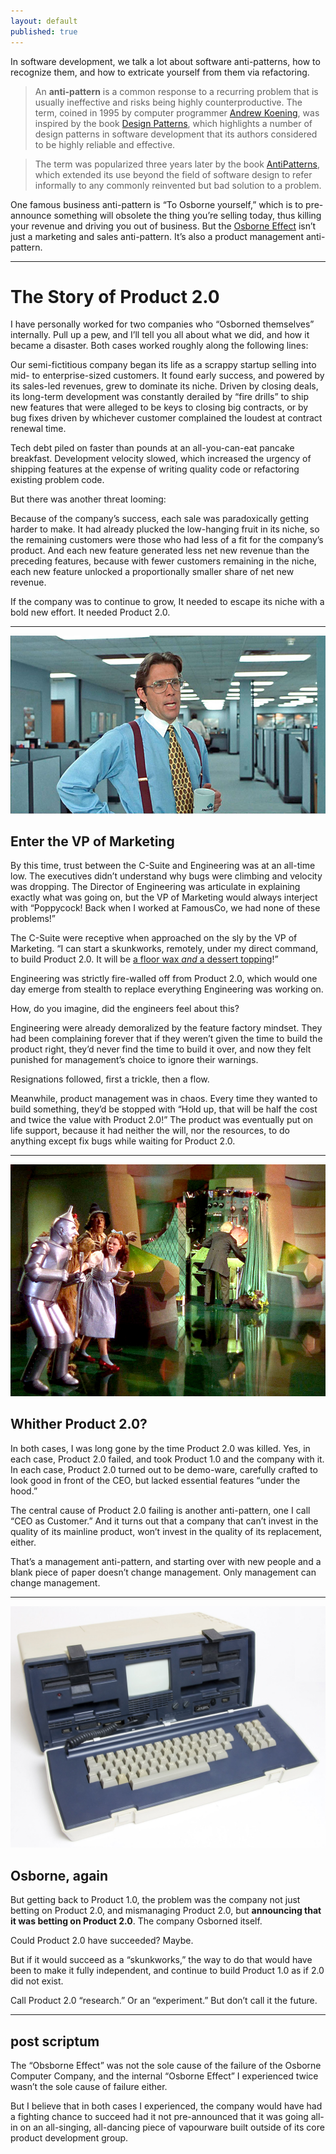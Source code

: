 ```yaml
---
layout: default
published: true
---
```


In software development, we talk a lot about software anti-patterns, how to recognize them, and how to extricate yourself from them via refactoring.

> An **anti-pattern** is a common response to a recurring problem that is usually ineffective and risks being highly counterproductive. The term, coined in 1995 by computer programmer [Andrew Koening], was inspired by the book [Design Patterns], which highlights a number of design patterns in software development that its authors considered to be highly reliable and effective.

[Andrew Koening]: https://en.wikipedia.org/wiki/Andrew_Koenig_(programmer)
[Design Patterns]: https://en.wikipedia.org/wiki/Design_Patterns_(book)

> The term was popularized three years later by the book [AntiPatterns], which extended its use beyond the field of software design to refer informally to any commonly reinvented but bad solution to a problem.

[AntiPatterns]: https://en.wikipedia.org/wiki/AntiPatterns

One famous business anti-pattern is “To Osborne yourself,” which is to pre-announce something will obsolete the thing you’re selling today, thus killing your revenue and driving you out of business. But the [Osborne Effect] isn’t just a marketing and sales anti-pattern. It’s also a product management anti-pattern.

[Osborne Effect]: https://en.wikipedia.org/wiki/Osborne_effect

---

# The Story of Product 2.0

I have personally worked for two companies who “Osborned themselves” internally. Pull up a pew, and I’ll tell you all about what we did, and how it became a disaster. Both cases worked roughly along the following lines:

Our semi-fictitious company began its life as a scrappy startup selling into mid- to enterprise-sized customers. It found early success, and powered by its sales-led revenues, grew to dominate its niche. Driven by closing deals, its long-term development was constantly derailed by “fire drills” to ship new features that were alleged to be keys to closing big contracts, or by bug fixes driven by whichever customer complained the loudest at contract renewal time.

Tech debt piled on faster than pounds at an all-you-can-eat pancake breakfast. Development velocity slowed, which increased the urgency of shipping features at the expense of writing quality code or refactoring existing problem code.

But there was another threat looming:

Because of the company’s success, each sale was paradoxically getting harder to make. It had already plucked the low-hanging fruit in its niche, so the remaining customers were those who had less of a fit for the company’s product. And each new feature generated less net new revenue than the preceding features, because with fewer customers remaining in the niche, each new feature unlocked a proportionally smaller share of net new revenue.

If the company was to continue to grow, It needed to escape its niche with a bold new effort. It needed Product 2.0.

---

![The VP of Marketing](/assets/images/vp-marketing.jpg)

## Enter the VP of Marketing

By this time, trust between the C-Suite and Engineering was at an all-time low. The executives didn’t understand why bugs were climbing and velocity was dropping. The Director of Engineering was articulate in explaining exactly what was going on, but the VP of Marketing would always interject with “Poppycock! Back when I worked at FamousCo, we had none of these problems!”

The C-Suite were receptive when approached on the sly by the VP of Marketing. “I can start a skunkworks, remotely, under my direct command, to build Product 2.0. It will be [a floor wax _and_ a dessert topping][shimmer]!”

[shimmer]: https://www.youtube.com/watch?v=wPO8PqHGWFU

Engineering was strictly fire-walled off from Product 2.0, which would one day emerge from stealth to replace everything Engineering was working on.

How, do you imagine, did the engineers feel about this?

Engineering were already demoralized by the feature factory mindset. They had been complaining forever that if they weren’t given the time to build the product right, they’d never find the time to build it over, and now they felt punished for management’s choice to ignore their warnings.

Resignations followed, first a trickle, then a flow.

Meanwhile, product management was in chaos. Every time they wanted to build something, they’d be stopped with “Hold up, that will be half the cost and twice the value with Product 2.0!” The product was eventually put on life support, because it had neither the will, nor the resources, to do anything except fix bugs while waiting for Product 2.0.

---

![The man behind the curtain](/assets/images/wizard-of-oz.jpg)

## Whither Product 2.0?

In both cases, I was long gone by the time Product 2.0 was killed. Yes, in each case, Product 2.0 failed, and took Product 1.0 and the company with it. In each case, Product 2.0 turned out to be demo-ware, carefully crafted to look good in front of the CEO, but lacked essential features “under the hood.”

The central cause of Product 2.0 failing is another anti-pattern, one I call “CEO as Customer.” And it turns out that a company that can’t invest in the quality of its mainline product, won’t invest in the quality of its replacement, either.

That’s a management anti-pattern, and starting over with new people and a blank piece of paper doesn’t change management. Only management can change management.

---

![The Osborne 1](/assets/images/osborne-1.jpg)

## Osborne, again

But getting back to Product 1.0, the problem was the company not just betting on Product 2.0, and mismanaging Product 2.0, but **announcing that it was betting on Product 2.0**. The company Osborned itself.

Could Product 2.0 have succeeded? Maybe.

But if it would succeed as a “skunkworks,” the way to do that would have been to make it fully independent, and continue to build Product 1.0 as if 2.0 did not exist.

Call Product 2.0 “research.” Or an “experiment.” But don’t call it the future.

---

## post scriptum

The “Obsborne Effect” was not the sole cause of the failure of the Osborne Computer Company, and the internal “Osborne Effect” I experienced twice wasn’t the sole cause of failure either.

But I believe that in both cases I experienced, the company would have had a fighting chance to succeed had it not pre-announced that it was going all-in on an all-singing, all-dancing piece of vapourware built outside of its core product development group.
